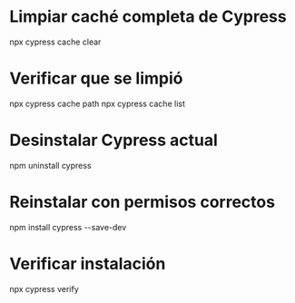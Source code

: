 # Limpiar caché completa de Cypress
npx cypress cache clear

# Verificar que se limpió
npx cypress cache path
npx cypress cache list

# Desinstalar Cypress actual
npm uninstall cypress

# Reinstalar con permisos correctos
npm install cypress --save-dev

# Verificar instalación
npx cypress verify